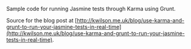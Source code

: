 Sample code for running Jasmine tests through Karma using Grunt.

Source for the blog post at [http://kwilson.me.uk/blog/use-karma-and-grunt-to-run-your-jasmine-tests-in-real-time](http://kwilson.me.uk/blog/use-karma-and-grunt-to-run-your-jasmine-tests-in-real-time).
